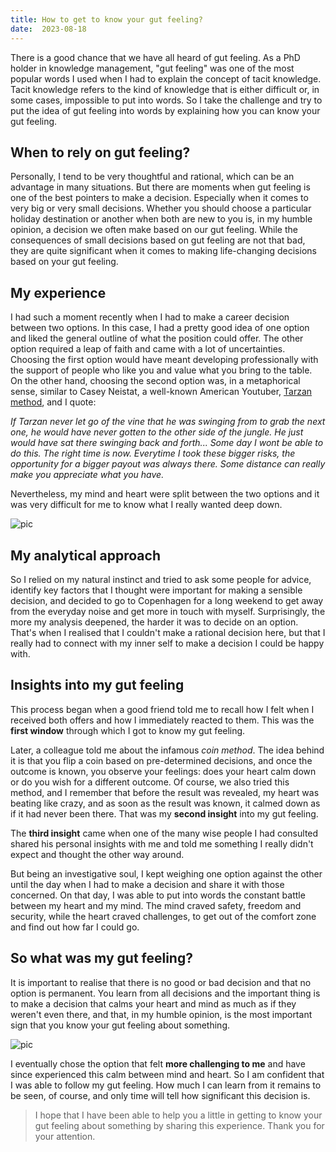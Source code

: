 ```yaml
---
title: How to get to know your gut feeling?
date:  2023-08-18
---
```

There is a good chance that we have all heard of gut feeling. As a PhD holder in knowledge management, "gut feeling" was one of the most popular words I used when I had to explain the concept of tacit knowledge. Tacit knowledge refers to the kind of knowledge that is either difficult or, in some cases, impossible to put into words. So I take the challenge and try to put the idea of gut feeling into words by explaining how you can know your gut feeling. 

## When to rely on gut feeling?

Personally, I tend to be very thoughtful and rational, which can be an advantage in many situations. But there are moments when gut feeling is one of the best pointers to make a decision. Especially when it comes to very big or very small decisions. Whether you should choose a particular holiday destination or another when both are new to you is, in my humble opinion, a decision we often make based on our gut feeling. While the consequences of small decisions based on gut feeling are not that bad, they are quite significant when it comes to making life-changing decisions based on your gut feeling. 

## My experience

I had such a moment recently when I had to make a career decision between two options. In this case, I had a pretty good idea of one option and liked the general outline of what the position could offer. The other option required a leap of faith and came with a lot of uncertainties. Choosing the first option would have meant developing professionally with the support of people who like you and value what you bring to the table. On the other hand, choosing the second option was, in a metaphorical sense, similar to Casey Neistat, a well-known American Youtuber, [Tarzan method](https://www.youtube.com/watch?v=9Vi7PPResIg&ab_channel=Dansnov1086), and I quote: 

*If Tarzan never let go of the vine that he was swinging from to grab the next one, he would have never gotten to the other side of the jungle. He just would have sat there swinging back and forth... Some day I wont be able to do this. The right time is now. Everytime I took these bigger risks, the opportunity for a bigger payout was always there. Some distance can really make you appreciate what you have.*

Nevertheless, my mind and heart were split between the two options and it was very difficult for me to know what I really wanted deep down.

![pic](img/6p1.jpeg)

## My analytical approach

So I relied on my natural instinct and tried to ask some people for advice, identify key factors that I thought were important for making a sensible decision, and decided to go to Copenhagen for a long weekend to get away from the everyday noise and get more in touch with myself. Surprisingly, the more my analysis deepened, the harder it was to decide on an option. That's when I realised that I couldn't make a rational decision here, but that I really had to connect with my inner self to make a decision I could be happy with. 

## Insights into my gut feeling

This process began when a good friend told me to recall how I felt when I received both offers and how I immediately reacted to them. This was the **first window** through which I got to know my gut feeling. 

Later, a colleague told me about the infamous *coin method*. The idea behind it is that you flip a coin based on pre-determined decisions, and once the outcome is known, you observe your feelings: does your heart calm down or do you wish for a different outcome. Of course, we also tried this method, and I remember that before the result was revealed, my heart was beating like crazy, and as soon as the result was known, it calmed down as if it had never been there. That was my **second insight** into my gut feeling. 

The **third insight** came when one of the many wise people I had consulted shared his personal insights with me and told me something I really didn't expect and thought the other way around.

But being an investigative soul, I kept weighing one option against the other until the day when I had to make a decision and share it with those concerned. On that day, I was able to put into words the constant battle between my heart and my mind. The mind craved safety, freedom and security, while the heart craved challenges, to get out of the comfort zone and find out how far I could go. 

## So what was my gut feeling?

It is important to realise that there is no good or bad decision and that no option is permanent. You learn from all decisions and the important thing is to make a decision that calms your heart and mind as much as if they weren't even there, and that, in my humble opinion, is the most important sign that you know your gut feeling about something.

![pic](img/6p2.jpeg)

I eventually chose the option that felt **more challenging to me** and have since experienced this calm between mind and heart. So I am confident that I was able to follow my gut feeling. How much I can learn from it remains to be seen, of course, and only time will tell how significant this decision is. 
 
> I hope that I have been able to help you a little in getting to know your gut feeling about something by sharing this experience. Thank you for your attention. 
